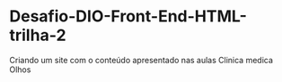 # Desafio-DIO-Front-End-HTML-trilha-2
Criando um site com o conteúdo apresentado nas aulas
Clinica medica Olhos
